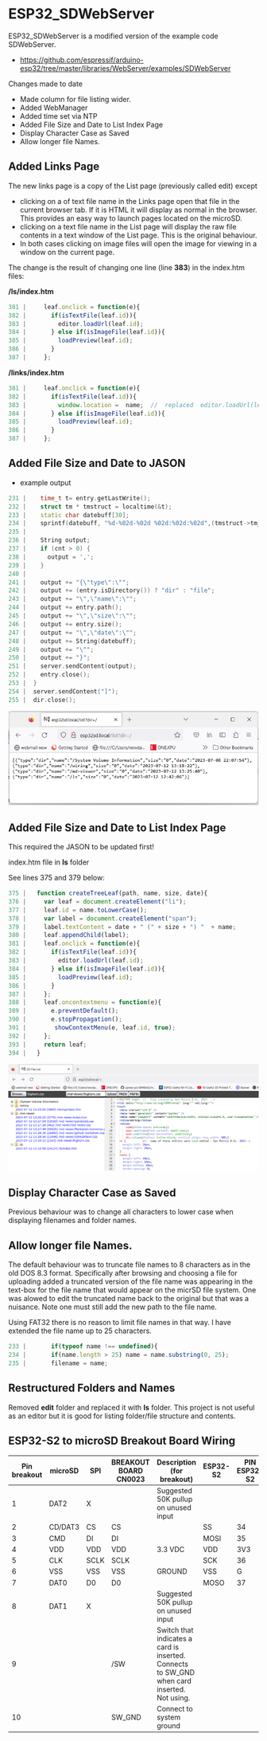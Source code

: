 # ESP32_SDWebServer

ESP32_SDWebServer is a modified version of the example code SDWebServer. 

* https://github.com/espressif/arduino-esp32/tree/master/libraries/WebServer/examples/SDWebServer

Changes made to date

* Made column for file listing wider.
* Added WebManager
* Added time set via NTP
* Added File Size and Date to List Index Page
* Display Character Case as Saved
* Allow longer file Names.

## Added Links Page

The new links page is a copy of the List page (previously called edit) except 

* clicking on a of text file name in the Links page open that file in the current browser tab. If it is HTML it will 
  display as normal in the browser. This provides an easy way to launch pages located on the microSD. 
* clicking on a text file name in the List page will display the raw file contents in a text window of the List page.
  This is the original behaviour.
* In both cases clicking on image files will open the image for viewing in a window on the current page.  

The change is the result of changing one line (line **383**) in the index.htm files:

**/ls/index.htm**

~~~~javascript
381 |     leaf.onclick = function(e){
382 |       if(isTextFile(leaf.id)){
383 |         editor.loadUrl(leaf.id);
384 |       } else if(isImageFile(leaf.id)){
385 |         loadPreview(leaf.id);
386 |       }
387 |     };
~~~~

**/links/index.htm**

~~~~javascript
381 |     leaf.onclick = function(e){
382 |       if(isTextFile(leaf.id)){
383 |         window.location =  name;  //  replaced  editor.loadUrl(leaf.id); 
384 |       } else if(isImageFile(leaf.id)){
385 |         loadPreview(leaf.id);
386 |       }
387 |     };
~~~~

## Added File Size and Date to JASON

* example output

~~~~C++
231 |    time_t t= entry.getLastWrite();
232 |    struct tm * tmstruct = localtime(&t);
233 |    static char datebuff[30];
234 |    sprintf(datebuff, "%d-%02d-%02d %02d:%02d:%02d",(tmstruct->tm_year)+1900,( tmstruct->tm_mon)+1, tmstruct->tm_mday,tmstruct->tm_hour , tmstruct->tm_min, tmstruct->tm_sec);
235 |
236 |    String output;
237 |    if (cnt > 0) {
238 |      output = ',';
239 |    }
240 |
241 |    output += "{\"type\":\"";
242 |    output += (entry.isDirectory()) ? "dir" : "file";
243 |    output += "\",\"name\":\"";
244 |    output += entry.path();
245 |    output += "\",\"size\":\"";
246 |    output += entry.size();
247 |    output += "\",\"date\":\"";
248 |    output += String(datebuff);
249 |    output += "\"";
250 |    output += "}";
251 |    server.sendContent(output);
252 |    entry.close();
253 |  }
254 |  server.sendContent("]");
255 |  dir.close();
~~~~

![](img/jason_w_size_date.png)

## Added File Size and Date to List Index Page

This required the JASON to be updated first!

index.htm file in **ls** folder

See lines 375 and 379 below:

~~~~javascript
375 |   function createTreeLeaf(path, name, size, date){
376 |     var leaf = document.createElement("li");
377 |     leaf.id = name.toLowerCase();
378 |     var label = document.createElement("span");
379 |     label.textContent = date + " (" + size + ") "  + name;
380 |     leaf.appendChild(label);
381 |     leaf.onclick = function(e){
382 |       if(isTextFile(leaf.id)){
383 |         editor.loadUrl(leaf.id);
384 |       } else if(isImageFile(leaf.id)){
385 |         loadPreview(leaf.id);
386 |       }
387 |     };
388 |     leaf.oncontextmenu = function(e){
389 |       e.preventDefault();
390 |       e.stopPropagation();
391 |        showContextMenu(e, leaf.id, true);
392 |     };
393 |     return leaf;
394 |   }
~~~~

![](img/list_w_size_date.png)

## Display Character Case as Saved

Previous behaviour was to change all characters to lower case when displaying filenames and folder names.

## Allow longer file Names.

The default behaviour was to truncate file names to 8 characters as in the old DOS 8.3 format. Specifically after browsing and choosing a file for uploading added
a truncated version of the file name was appearing in the text-box for the file name that would appear on the micrSD file system. One was alowed to edit the truncated 
name back to the original but that was a nuisance. Note one must still add the new path to the file name.

Using FAT32 there is no reason to 
limit file names in that way. I have extended the file name up to 25 characters.

~~~~javascript
233 |       if(typeof name !== undefined){
234 |       if(name.length > 25) name = name.substring(0, 25);
235 |       filename = name;
~~~~

## Restructured Folders and Names

Removed **edit** folder and replaced it with **ls** folder.
This project is not useful as an editor but it is good for listing folder/file structure and contents. 

## ESP32-S2 to microSD Breakout Board Wiring

| Pin breakout | microSD | SPI  | BREAKOUT BOARD CN0023 | Description (for breakout)                                                                  | ESP32-S2 | PIN ESP32-S2 |
|--------------|---------|------|-----------------------|---------------------------------------------------------------------------------------------|----------|--------------|
| 1            | DAT2    | X    |                       | Suggested 50K pullup on unused input                                                        |          |              |
| 2            | CD/DAT3 | CS   | CS                    |                                                                                             | SS       | 34           |
| 3            | CMD     | DI   | DI                    |                                                                                             | MOSI     | 35           |
| 4            | VDD     | VDD  | VDD                   | 3.3 VDC                                                                                     | VDD      | 3V3          |
| 5            | CLK     | SCLK | SCLK                  |                                                                                             | SCK      | 36           |
| 6            | VSS     | VSS  | VSS                   | GROUND                                                                                      | VSS      | G            |
| 7            | DAT0    | D0   | D0                    |                                                                                             | MOSO     | 37           |
| 8            | DAT1    | X    |                       | Suggested 50K pullup on unused input                                                        |          |              |
| 9            |         |      | /SW                   | Switch that indicates a card is inserted. Connects to SW_GND when card inserted. Not using. |          |              |
| 10           |         |      | SW_GND                | Connect to system ground                                                                    |          |              |

